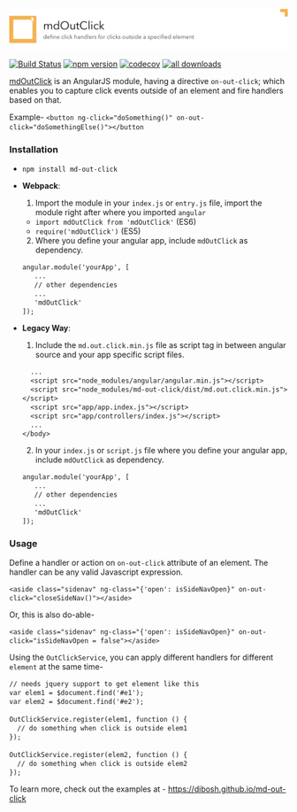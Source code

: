 ![mdOutClick Logo](https://raw.githubusercontent.com/dibosh/md-out-click/master/readme-logo.jpg)

[![Build Status](https://travis-ci.org/dibosh/md-out-click.svg?branch=master)](https://travis-ci.org/dibosh/md-out-click)
[![npm version](https://badge.fury.io/js/md-out-click.svg)](https://badge.fury.io/js/md-out-click)
[![codecov](https://codecov.io/gh/dibosh/md-out-click/branch/master/graph/badge.svg)](https://codecov.io/gh/dibosh/md-out-click)
[![all downloads](https://img.shields.io/npm/dt/md-out-click.svg)]()

[mdOutClick](https://dibosh.github.io/md-out-click) is an AngularJS module, having a directive `on-out-click`; which enables you to
capture click events outside of an element and fire handlers based on that.

Example- `<button ng-click="doSomething()" on-out-click="doSomethingElse()"></button`

### Installation
- `npm install md-out-click`
- **Webpack**:
  1. Import the module in your `index.js` or `entry.js` file, import the module
  right after where you imported `angular`
    - `import mdOutClick from 'mdOutClick'` (ES6)
    - `require('mdOutClick')` (ES5)
    
  2. Where you define your angular app, include `mdOutClick` as dependency.
 
  ```
  angular.module('yourApp', [
     ...
     // other dependencies
     ...
     'mdOutClick'
  ]);
  ```   
    
- **Legacy Way**:

  1. Include the `md.out.click.min.js` file as script tag in between angular source
  and your app specific script files.
  
  ```
    ...
    <script src="node_modules/angular/angular.min.js"></script>
    <script src="node_modules/md-out-click/dist/md.out.click.min.js"></script>
    <script src="app/app.index.js"></script>
    <script src="app/controllers/index.js"></script>
    ...
  </body>
  ```
  
  2. In your `index.js` or `script.js` file where you define your angular app,
  include `mdOutClick` as dependency.
  
  ```
  angular.module('yourApp', [
     ...
     // other dependencies
     ...
     'mdOutClick'
  ]);
  ```

### Usage
Define a handler or action on `on-out-click` attribute of an element. The handler
can be any valid Javascript expression.
   ```
   <aside class="sidenav" ng-class="{'open': isSideNavOpen}" on-out-click="closeSideNav()"></aside>
   ```
Or, this is also do-able-
   ```
   <aside class="sidenav" ng-class="{'open': isSideNavOpen}" on-out-click="isSideNavOpen = false"></aside>
   ```
Using the `OutClickService`, you can apply different handlers for different `element` at the same time-

  ```
  // needs jquery support to get element like this
  var elem1 = $document.find('#e1');
  var elem2 = $document.find('#e2');
  
  OutClickService.register(elem1, function () {
    // do something when click is outside elem1
  });
  
  OutClickService.register(elem2, function () {
    // do something when click is outside elem2
  });
  
  ```

To learn more, check out the examples at - https://dibosh.github.io/md-out-click
